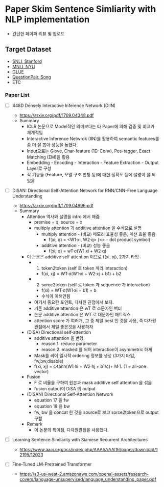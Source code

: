 # Paper Skim Sentence Simliarity with NLP implementation
+ 간단한 페이퍼 리뷰 및 업로드

## Target Dataset

+ [SNLI, Stanford](https://nlp.stanford.edu/projects/snli/)
+ [MNLI, NYU](https://www.nyu.edu/projects/bowman/multinli/)
+ [GLUE](https://gluebenchmark.com/leaderboard)
+ [QuestionPair, Song](https://github.com/songys/Question_pair)
+ ETC

### Paper List
* [ ] 448D Densely Interactive Inference Network (DIIN)
	+ https://arxiv.org/pdf/1709.04348.pdf
    + Summary
        + ICLR 논문으로 Model적인 의미보다는 타 Paper에 의해 검증 및 비교가 체계적임
        + Interactive Inference Netwrok (IIN)을 활용하여 semantic features를 좀 더 잘 뽑아 성능을 높혔다.
        + Input으로는 Glove, Char-feature (1D-Conv), Pos-tagger, Exact Matching (EM)을 활용
        + Embedding - Encoding - Interaction - Feature Extraction - Output Layer로 구성
        + 각 기능들 (Feature, 모델 구조 변형 등)에 대한 정확도 등에 설명이 잘 되있음

* [ ] DiSAN: Directional Self-Attention Network for RNN/CNN-Free Language Understanding
	+ https://arxiv.org/pdf/1709.04696.pdf
	+ Summary
		+ Attention 역사와 설명을 intro 에서 해줌
			+ premise = q, source = x
			+ multiply attention 과 additive attention 을 수식으로 설명 
				+ multiply attention - (비교) 메모리 효율성 좋음, 계산 효율 좋음
					+ f(xi, q) = <W1·xi, W2·q>  (<> - dot product symbol)
				+ additive attention - (비교) 성능 좋음
					+ f(xi, q) = wT·σ(W1·xi + W2·q)
		+ 이 논문은 additive self attention 이므로 f(xi, xj), 2가지 타입 
			+ 1. token2token (self 로 token 끼리 interaction)
				+ f(xi, xj) = WT·σ(W1·xi + W2·xj + b1) + b2
			+ 2. sorce2token (self 로 token 과 sequence 가 interaction)
				+ f(xi) =  WT·σ(W1·xi + b1) + b
				+ 수식이 이해안됨	
			+ 여기서 중요한 포인트, 다차원 관점에서 보자. 
			+ 기존 additive attention 은 wT 로 소문자인 벡터
			+ 논문 additive attention 은 WT 로 대문자인 매트릭스
			+ attention score 가 여러개, 그 중 제일 best 인 것을 사용, 즉 다차원 관점에서 제일 좋은것을 사용하자
		+ (DiSA) Directional self-attention
			+ additive attention 을 변형, 
				+ reason 1. reduce parameter
				+ reason 2. masked 를 씌어 interaction이 asymmetric 하게 
			+ Mask를 씌어 일시적 ordering 정보를 생성 (3가지 타입, fw,bw,disable)
			+ f(xi, xj) = c·tanh(W1·hi + W2·hj + b1/c)+ M·1. (1 = all-one vector)
		+ Fusion
			+ F 로 비율을 구하여 원본과 mask additive self attention 을 섞음
			+ fusion output이 DiSA 의 output
		+ (DiSAN) Directional Self-Attention Network
			+ equation 17 을 fw
			+ equation 18 을 bw 
			+ fw, bw 을 concat 한 것을 source로 보고 sorce2token으로 output 구함
		+ Remark 
			+ 이 논문의 특이점, 다차원관점을 사용했다. 
			
			

* [ ] Learning Sentence Similarity with Siamese Recurrent Architectures
	+ https://www.aaai.org/ocs/index.php/AAAI/AAAI16/paper/download/12195/12023
* [ ] Fine-Tuned LM-Pretrained Transformer
	+ https://s3-us-west-2.amazonaws.com/openai-assets/research-covers/language-unsupervised/language_understanding_paper.pdf
